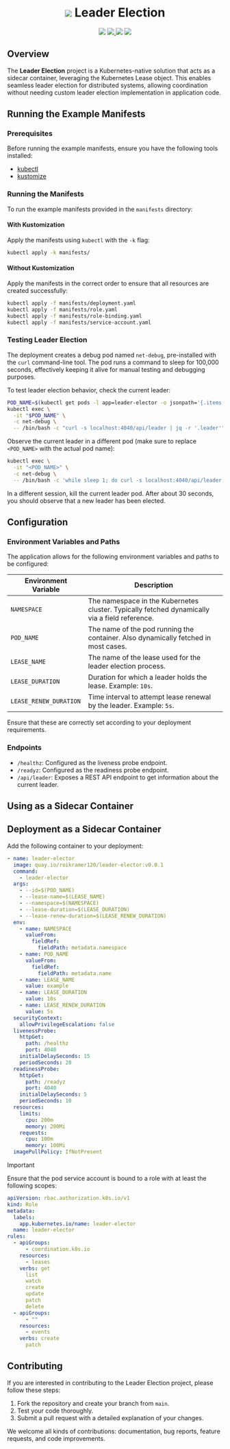<h1 align="center"><img src="https://github.com/user-attachments/assets/f28e04e0-0610-412c-9c58-fa53706a9c91"> Leader Election</h1>
<p align="center">
  <img src="https://img.shields.io/github/languages/code-size/rkrmr33/leader-election?style=flat-square">
  <a href="https://github.com/rkrmr33/leader-election/blob/main/LICENSE">
    <img src="https://img.shields.io/github/license/rkrmr33/leader-election?style=flat-square">
  </a>
  <img src="https://img.shields.io/github/check-runs/rkrmr33/leader-election/main">
  <a href="https://github.com/rkrmr33/leader-election/releases/latest">
    <img src="https://img.shields.io/github/v/release/rkrmr33/leader-election">
  </a>
</p>

## Overview

The **Leader Election** project is a Kubernetes-native solution that acts as a
sidecar container,
leveraging the Kubernetes Lease object. This enables seamless leader election
for distributed systems,
allowing coordination without needing custom leader election implementation in
application code.

## Running the Example Manifests

### Prerequisites

Before running the example manifests, ensure you have the following tools installed:

- [kubectl](https://kubernetes.io/docs/tasks/tools/install-kubectl/)
- [kustomize](https://kubectl.docs.kubernetes.io/installation/kustomize/)

### Running the Manifests

To run the example manifests provided in the `manifests` directory:

#### With Kustomization

Apply the manifests using `kubectl` with the `-k` flag:

```bash
kubectl apply -k manifests/
```

#### Without Kustomization

Apply the manifests in the correct order to ensure that all resources are
created successfully:

   ```bash
   kubectl apply -f manifests/deployment.yaml
   kubectl apply -f manifests/role.yaml
   kubectl apply -f manifests/role-binding.yaml
   kubectl apply -f manifests/service-account.yaml
   ```

### Testing Leader Election

The deployment creates a debug pod named `net-debug`, pre-installed with the
   `curl` command-line tool. The pod runs a command to sleep for 100,000
seconds, effectively keeping it alive for manual testing and debugging purposes.

To test leader election behavior, check the current leader:

  ```bash
  POD_NAME=$(kubectl get pods -l app=leader-elector -o jsonpath='{.items[0].metadata.name}')
  kubectl exec \
    -it "$POD_NAME" \
    -c net-debug \
    -- /bin/bash -c "curl -s localhost:4040/api/leader | jq -r '.leader'"
  ```

Observe the current leader in a different pod (make sure to replace `<POD_NAME>`
with the actual pod name):

  ```bash
  kubectl exec \
    -it "<POD_NAME>" \
    -c net-debug \
    -- /bin/bash -c 'while sleep 1; do curl -s localhost:4040/api/leader; echo ""; done'
  ```

In a different session, kill the current leader pod. After about 30 seconds, you
should observe that a new leader has been elected.

## Configuration

### Environment Variables and Paths

The application allows for the following environment variables and paths to be configured:

| Environment Variable   | Description                                                                                     |
| ---------------------- | -----------------------------------------------------------------------------                 |
| `NAMESPACE`            | The namespace in the Kubernetes cluster. Typically fetched dynamically via a field reference. |
| `POD_NAME`             | The name of the pod running the container. Also dynamically fetched in most cases.            |
| `LEASE_NAME`           | The name of the lease used for the leader election process.                                   |
| `LEASE_DURATION`       | Duration for which a leader holds the lease. Example: `10s`.                                  |
| `LEASE_RENEW_DURATION` | Time interval to attempt lease renewal by the leader. Example: `5s`.                          |

Ensure that these are correctly set according to your deployment requirements.

### Endpoints

- `/healthz`: Configured as the liveness probe endpoint.
- `/readyz`: Configured as the readiness probe endpoint.
- `/api/leader`: Exposes a REST API endpoint to get information about the
current leader.

## Using as a Sidecar Container

## Deployment as a Sidecar Container

Add the following container to your deployment:

```yaml
- name: leader-elector
  image: quay.io/roikramer120/leader-elector:v0.0.1
  command:
    - leader-elector
  args:
    - --id=$(POD_NAME)
    - --lease-name=$(LEASE_NAME)
    - --namespace=$(NAMESPACE)
    - --lease-duration=$(LEASE_DURATION)
    - --lease-renew-duration=$(LEASE_RENEW_DURATION)
  env:
    - name: NAMESPACE
      valueFrom:
        fieldRef:
          fieldPath: metadata.namespace
    - name: POD_NAME
      valueFrom:
        fieldRef:
          fieldPath: metadata.name
    - name: LEASE_NAME
      value: example
    - name: LEASE_DURATION
      value: 10s
    - name: LEASE_RENEW_DURATION
      value: 5s
  securityContext:
    allowPrivilegeEscalation: false
  livenessProbe:
    httpGet:
      path: /healthz
      port: 4040
    initialDelaySeconds: 15
    periodSeconds: 20
  readinessProbe:
    httpGet:
      path: /readyz
      port: 4040
    initialDelaySeconds: 5
    periodSeconds: 10
  resources:
    limits:
      cpu: 200m
      memory: 200Mi
    requests:
      cpu: 100m
      memory: 100Mi
  imagePullPolicy: IfNotPresent
```

> [!IMPORTANT]
> Ensure that the pod service account is bound to a role with at least
> the following scopes:

```yaml
apiVersion: rbac.authorization.k8s.io/v1
kind: Role
metadata:
  labels:
    app.kubernetes.io/name: leader-elector
  name: leader-elector
rules:
  - apiGroups:
      - coordination.k8s.io
    resources:
      - leases
    verbs: get
      list
      watch
      create
      update
      patch
      delete
  - apiGroups:
      - ""
    resources:
      - events
    verbs: create
      patch
```

## Contributing

If you are interested in contributing to the Leader Election project, please
follow these steps:

1. Fork the repository and create your branch from `main`.
2. Test your code thoroughly.
3. Submit a pull request with a detailed explanation of your changes.

We welcome all kinds of contributions: documentation, bug reports, feature
requests, and code improvements.
